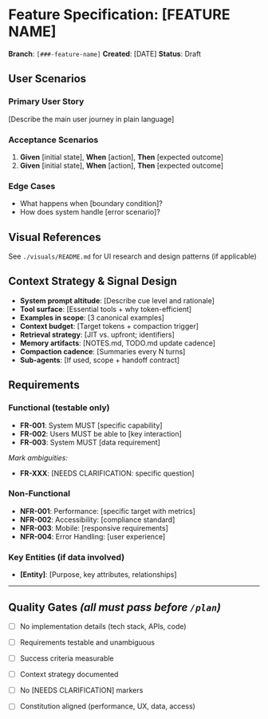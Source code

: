 ﻿# Feature Specification: [FEATURE NAME]

**Branch**: `[###-feature-name]`
**Created**: [DATE]
**Status**: Draft

## User Scenarios

### Primary User Story
[Describe the main user journey in plain language]

### Acceptance Scenarios
1. **Given** [initial state], **When** [action], **Then** [expected outcome]
2. **Given** [initial state], **When** [action], **Then** [expected outcome]

### Edge Cases
- What happens when [boundary condition]?
- How does system handle [error scenario]?

## Visual References

See `./visuals/README.md` for UI research and design patterns (if applicable)

## Context Strategy & Signal Design

- **System prompt altitude**: [Describe cue level and rationale]
- **Tool surface**: [Essential tools + why token-efficient]
- **Examples in scope**: [3 canonical examples]
- **Context budget**: [Target tokens + compaction trigger]
- **Retrieval strategy**: [JIT vs. upfront; identifiers]
- **Memory artifacts**: [NOTES.md, TODO.md update cadence]
- **Compaction cadence**: [Summaries every N turns]
- **Sub-agents**: [If used, scope + handoff contract]

## Requirements

### Functional (testable only)

- **FR-001**: System MUST [specific capability]
- **FR-002**: Users MUST be able to [key interaction]
- **FR-003**: System MUST [data requirement]

*Mark ambiguities:*
- **FR-XXX**: [NEEDS CLARIFICATION: specific question]

### Non-Functional

- **NFR-001**: Performance: [specific target with metrics]
- **NFR-002**: Accessibility: [compliance standard]
- **NFR-003**: Mobile: [responsive requirements]
- **NFR-004**: Error Handling: [user experience]

### Key Entities (if data involved)

- **[Entity]**: [Purpose, key attributes, relationships]

---

## Quality Gates *(all must pass before `/plan`)*

- [ ] No implementation details (tech stack, APIs, code)
- [ ] Requirements testable and unambiguous
- [ ] Success criteria measurable
- [ ] Context strategy documented
- [ ] No [NEEDS CLARIFICATION] markers
- [ ] Constitution aligned (performance, UX, data, access)

